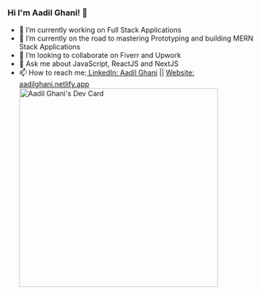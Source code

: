### Hi I'm Aadil Ghani! 👋

- 🔭 I’m currently working on Full Stack Applications
- 🌱 I’m currently on the road to mastering Prototyping and building MERN Stack Applications
- 👯 I’m looking to collaborate on Fiverr and Upwork
- 💬 Ask me about JavaScript, ReactJS and NextJS
- 📫 How to reach me:[ LinkedIn: Aadil Ghani](https://www.linkedin.com/in/aadil-g-a25545b1) || [Website: aadilghani.netlify.app](https://aadilghani.netlify.app/)
<a href="https://app.daily.dev/aadilghani"><img src="https://api.daily.dev/devcards/7b231c50099c489eaa4bebbad1e9a8cb.png?r=bk7" width="400" alt="Aadil Ghani's Dev Card"/></a>
